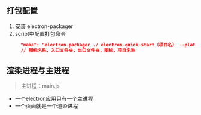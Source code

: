 ## 打包配置
1. 安装 electron-packager
2. script中配置打包命令
    ```json
      "make": "electron-packager ./ electron-quick-start（项目名） --platform=win32 --arch=x64 --out=./dist  --app-version 1.0.0 --overwrite --icon=./myicon.ico"
      // 图标名称，入口文件夹，出口文件夹，图标，项目名称
    ```


## 渲染进程与主进程

> 主进程：main.js
+ 一个electron应用只有一个主进程
+ 一个页面就是一个渲染进程
